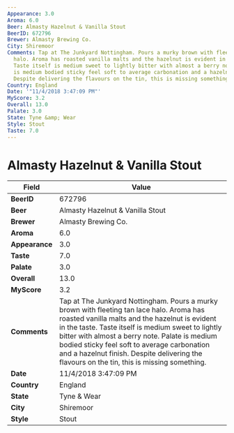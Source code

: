 ```yaml
---
Appearance: 3.0
Aroma: 6.0
Beer: Almasty Hazelnut & Vanilla Stout
BeerID: 672796
Brewer: Almasty Brewing Co.
City: Shiremoor
Comments: Tap at The Junkyard Nottingham. Pours a murky brown with fleeting tan lace
  halo. Aroma has roasted vanilla malts and the hazelnut is evident in the taste.
  Taste itself is medium sweet to lightly bitter with almost a berry note. Palate
  is medium bodied sticky feel soft to average carbonation and a hazelnut finish.
  Despite delivering the flavours on the tin, this is missing something.
Country: England
Date: '"11/4/2018 3:47:09 PM"'
MyScore: 3.2
Overall: 13.0
Palate: 3.0
State: Tyne &amp; Wear
Style: Stout
Taste: 7.0
---
```


# Almasty Hazelnut & Vanilla Stout

| Field         | Value |
|---------------|-------|
| **BeerID** | 672796 |
| **Beer** | Almasty Hazelnut & Vanilla Stout |
| **Brewer** | Almasty Brewing Co. |
| **Aroma** | 6.0 |
| **Appearance** | 3.0 |
| **Taste** | 7.0 |
| **Palate** | 3.0 |
| **Overall** | 13.0 |
| **MyScore** | 3.2 |
| **Comments** | Tap at The Junkyard Nottingham. Pours a murky brown with fleeting tan lace halo. Aroma has roasted vanilla malts and the hazelnut is evident in the taste. Taste itself is medium sweet to lightly bitter with almost a berry note. Palate is medium bodied sticky feel soft to average carbonation and a hazelnut finish. Despite delivering the flavours on the tin, this is missing something. |
| **Date** | 11/4/2018 3:47:09 PM |
| **Country** | England |
| **State** | Tyne &amp; Wear |
| **City** | Shiremoor |
| **Style** | Stout |
